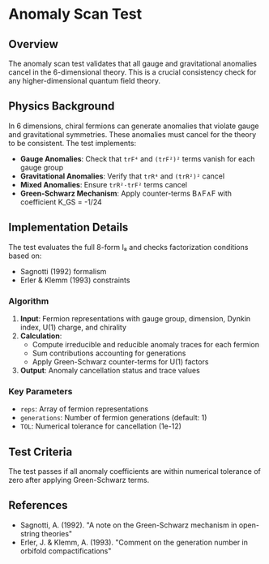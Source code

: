 # Anomaly Scan Test

## Overview
The anomaly scan test validates that all gauge and gravitational anomalies cancel in the 6-dimensional theory. This is a crucial consistency check for any higher-dimensional quantum field theory.

## Physics Background
In 6 dimensions, chiral fermions can generate anomalies that violate gauge and gravitational symmetries. These anomalies must cancel for the theory to be consistent. The test implements:

- **Gauge Anomalies**: Check that `trF⁴` and `(trF²)²` terms vanish for each gauge group
- **Gravitational Anomalies**: Verify that `trR⁴` and `(trR²)²` cancel
- **Mixed Anomalies**: Ensure `trR²·trF²` terms cancel
- **Green-Schwarz Mechanism**: Apply counter-terms B∧F∧F with coefficient K_GS = -1/24

## Implementation Details
The test evaluates the full 8-form I₈ and checks factorization conditions based on:
- Sagnotti (1992) formalism
- Erler & Klemm (1993) constraints

### Algorithm
1. **Input**: Fermion representations with gauge group, dimension, Dynkin index, U(1) charge, and chirality
2. **Calculation**: 
   - Compute irreducible and reducible anomaly traces for each fermion
   - Sum contributions accounting for generations
   - Apply Green-Schwarz counter-terms for U(1) factors
3. **Output**: Anomaly cancellation status and trace values

### Key Parameters
- `reps`: Array of fermion representations
- `generations`: Number of fermion generations (default: 1)
- `TOL`: Numerical tolerance for cancellation (1e-12)

## Test Criteria
The test passes if all anomaly coefficients are within numerical tolerance of zero after applying Green-Schwarz terms.

## References
- Sagnotti, A. (1992). "A note on the Green-Schwarz mechanism in open-string theories"
- Erler, J. & Klemm, A. (1993). "Comment on the generation number in orbifold compactifications" 